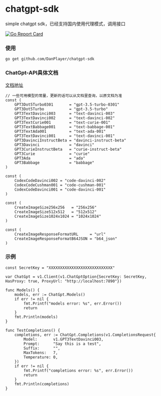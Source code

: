# chatgpt-sdk
simple chatgpt sdk，已经支持国内使用代理模式，调用接口

[![Go Report Card](https://goreportcard.com/badge/github.com/DanPlayer/chatgpt-sdk)](https://goreportcard.com/report/github.com/DanPlayer/chatgpt-sdk)

### 使用
```
go get github.com/DanPlayer/chatgpt-sdk
```

### ChatGpt-API具体文档
[文档地址](https://platform.openai.com/docs/api-reference/introduction)

```
// 一些可用模型的常量，更新的话可以从文档里查询，以原文档为准
const (
	GPT3Dot5Turbo0301       = "gpt-3.5-turbo-0301"
	GPT3Dot5Turbo           = "gpt-3.5-turbo"
	GPT3TextDavinci003      = "text-davinci-003"
	GPT3TextDavinci002      = "text-davinci-002"
	GPT3TextCurie001        = "text-curie-001"
	GPT3TextBabbage001      = "text-babbage-001"
	GPT3TextAda001          = "text-ada-001"
	GPT3TextDavinci001      = "text-davinci-001"
	GPT3DavinciInstructBeta = "davinci-instruct-beta"
	GPT3Davinci             = "davinci"
	GPT3CurieInstructBeta   = "curie-instruct-beta"
	GPT3Curie               = "curie"
	GPT3Ada                 = "ada"
	GPT3Babbage             = "babbage"
)

const (
	CodexCodeDavinci002 = "code-davinci-002"
	CodexCodeCushman001 = "code-cushman-001"
	CodexCodeDavinci001 = "code-davinci-001"
)

const (
	CreateImageSize256x256   = "256x256"
	CreateImageSize512x512   = "512x512"
	CreateImageSize1024x1024 = "1024x1024"
)

const (
	CreateImageResponseFormatURL     = "url"
	CreateImageResponseFormatB64JSON = "b64_json"
)
```

### 示例
```
const SecretKey = "XXXXXXXXXXXXXXXXXXXXXXXXXXXX"

var ChatGpt = v1.Client(v1.ChatGptOption{SecretKey: SecretKey, HasProxy: true, ProxyUrl: "http://localhost:7890"})

func Models() {
	models, err := ChatGpt.Models()
	if err != nil {
		fmt.Printf("models error: %s", err.Error())
		return
	}
	fmt.Println(models)
}

func TestCompletions() {
	completions, err := ChatGpt.Completions(v1.CompletionsRequest{
		Model:       v1.GPT3TextDavinci003,
		Prompt:      "Say this is a test",
		Suffix:      "",
		MaxTokens:   7,
		Temperature: 0,
	})
	if err != nil {
		fmt.Printf("completions error: %s", err.Error())
		return
	}
	fmt.Println(completions)
}
```
